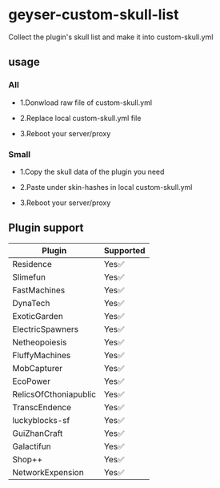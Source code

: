 # geyser-custom-skull-list
Collect the plugin's skull list and make it into custom-skull.yml

## usage
### All
- 1.Donwload raw file of custom-skull.yml

- 2.Replace local custom-skull.yml file

- 3.Reboot your server/proxy

### Small
- 1.Copy the skull data of the plugin you need

- 2.Paste under skin-hashes in local custom-skull.yml

- 3.Reboot your server/proxy

## Plugin support
|Plugin  |Supported  |
|--------|-----------|
|Residence|Yes✅|
|Slimefun|Yes✅|
|FastMachines|Yes✅|
|DynaTech|Yes✅|
|ExoticGarden|Yes✅|
|ElectricSpawners|Yes✅|
|Netheopoiesis|Yes✅|
|FluffyMachines|Yes✅|
|MobCapturer|Yes✅|
|EcoPower|Yes✅|
|RelicsOfCthoniapublic|Yes✅|
|TranscEndence|Yes✅|
|luckyblocks-sf|Yes✅|
|GuiZhanCraft|Yes✅|
|Galactifun|Yes✅|
|Shop++|Yes✅|
|NetworkExpension|Yes✅|
